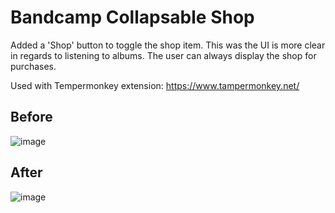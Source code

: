 # Bandcamp Collapsable Shop

Added a 'Shop' button to toggle the shop item.
This was the UI is more clear in regards to listening to albums.
The user can always display the shop for purchases.

Used with Tempermonkey extension: https://www.tampermonkey.net/

## Before
![image](https://github.com/lukalovre/BandcampCollapsableShop/assets/9947226/0d385286-548e-454a-8797-143b22c9f2f4)

## After
![image](https://github.com/lukalovre/BandcampCollapsableShop/assets/9947226/689bb1fb-c56a-40b9-932a-5bda4c1072b6)

